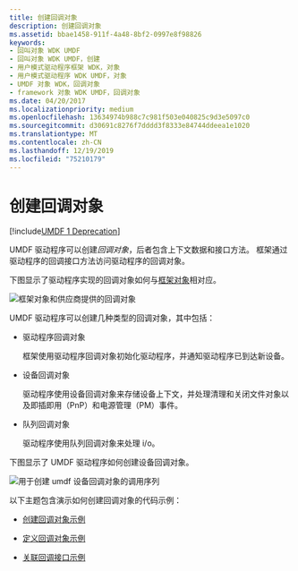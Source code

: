 ```yaml
---
title: 创建回调对象
description: 创建回调对象
ms.assetid: bbae1458-911f-4a48-8bf2-0997e8f98826
keywords:
- 回叫对象 WDK UMDF
- 回叫对象 WDK UMDF，创建
- 用户模式驱动程序框架 WDK，对象
- 用户模式驱动程序 WDK UMDF，对象
- UMDF 对象 WDK，回调对象
- framework 对象 WDK UMDF，回调对象
ms.date: 04/20/2017
ms.localizationpriority: medium
ms.openlocfilehash: 13634974b988c7c981f503e040825c9d3e5097c0
ms.sourcegitcommit: d30691c8276f7dddd3f8333e84744ddeea1e1020
ms.translationtype: MT
ms.contentlocale: zh-CN
ms.lasthandoff: 12/19/2019
ms.locfileid: "75210179"
---
```

# <a name="creating-callback-objects"></a>创建回调对象


[!include[UMDF 1 Deprecation](../includes/umdf-1-deprecation.md)]

UMDF 驱动程序可以创建*回调对象*，后者包含上下文数据和接口方法。 框架通过驱动程序的回调接口方法访问驱动程序的回调对象。

下图显示了驱动程序实现的回调对象如何与[框架对象](framework-objects.md)相对应。

![框架对象和供应商提供的回调对象](images/correspond.gif)

UMDF 驱动程序可以创建几种类型的回调对象，其中包括：

-   驱动程序回调对象

    框架使用驱动程序回调对象初始化驱动程序，并通知驱动程序已到达新设备。

-   设备回调对象

    驱动程序使用设备回调对象来存储设备上下文，并处理清理和关闭文件对象以及即插即用（PnP）和电源管理（PM）事件。

-   队列回调对象

    驱动程序使用队列回调对象来处理 i/o。

下图显示了 UMDF 驱动程序如何创建设备回调对象。

![用于创建 umdf 设备回调对象的调用序列](images/callback.gif)

以下主题包含演示如何创建回调对象的代码示例：

-   [创建回调对象示例](creating-callback-objects-example.md)

-   [定义回调对象示例](defining-callback-objects-example.md)

-   [关联回调接口示例](associating-callback-interfaces-example.md)

 

 





